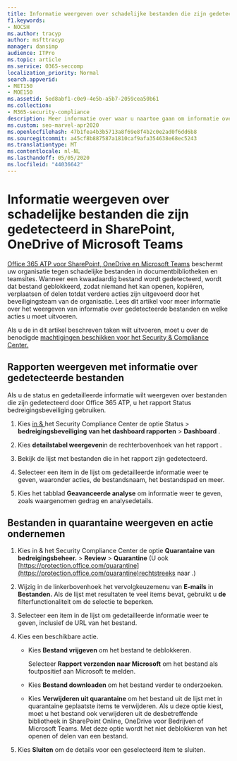 ```yaml
---
title: Informatie weergeven over schadelijke bestanden die zijn gedetecteerd door Office 365 ATP
f1.keywords:
- NOCSH
ms.author: tracyp
author: msfttracyp
manager: dansimp
audience: ITPro
ms.topic: article
ms.service: O365-seccomp
localization_priority: Normal
search.appverid:
- MET150
- MOE150
ms.assetid: 5ed8abf1-c0e9-4e5b-a5b7-2059cea50b61
ms.collection:
- M365-security-compliance
description: Meer informatie over waar u naartoe gaan om informatie over schadelijke bestanden te bekijken die zijn gedetecteerd in SharePoint, OneDrive of Teams en hoe u actie ondernemen voor die bestanden.
ms.custom: seo-marvel-apr2020
ms.openlocfilehash: 47b1fea4b3b5713a8f69e8f4b2c0e2ad0f6dd6b8
ms.sourcegitcommit: a45cf8b887587a1810caf9afa354638e68ec5243
ms.translationtype: MT
ms.contentlocale: nl-NL
ms.lasthandoff: 05/05/2020
ms.locfileid: "44036642"
---
```

# <a name="view-information-about-malicious-files-detected-in-sharepoint-onedrive-or-microsoft-teams"></a>Informatie weergeven over schadelijke bestanden die zijn gedetecteerd in SharePoint, OneDrive of Microsoft Teams

[Office 365 ATP voor SharePoint, OneDrive en Microsoft Teams](atp-for-spo-odb-and-teams.md) beschermt uw organisatie tegen schadelijke bestanden in documentbibliotheken en teamsites. Wanneer een kwaadaardig bestand wordt gedetecteerd, wordt dat bestand geblokkeerd, zodat niemand het kan openen, kopiëren, verplaatsen of delen totdat verdere acties zijn uitgevoerd door het beveiligingsteam van de organisatie. Lees dit artikel voor meer informatie over het weergeven van informatie over gedetecteerde bestanden en welke acties u moet uitvoeren. 

Als u de in dit artikel beschreven taken wilt uitvoeren, moet u over de benodigde [machtigingen beschikken voor het Security &amp; Compliance Center.](permissions-in-the-security-and-compliance-center.md) 
  
## <a name="view-reports-with-information-about-detected-files"></a>Rapporten weergeven met informatie over gedetecteerde bestanden

Als u de status en gedetailleerde informatie wilt weergeven over bestanden die zijn gedetecteerd door Office 365 ATP, u het rapport Status bedreigingsbeveiliging gebruiken.
  
1. Kies [in &amp; ](https://protection.office.com)het Security Compliance Center de optie Status \> **bedreigingsbeveiliging** **van het dashboard rapporten** \> **Dashboard** .
    
2. Kies **detailstabel weergeven**in de rechterbovenhoek van het rapport .
    
3. Bekijk de lijst met bestanden die in het rapport zijn gedetecteerd.
    
4. Selecteer een item in de lijst om gedetailleerde informatie weer te geven, waaronder acties, de bestandsnaam, het bestandspad en meer.
    
5. Kies het tabblad **Geavanceerde analyse** om informatie weer te geven, zoals waargenomen gedrag en analysedetails. 
  
## <a name="view-and-take-action-on-files-in-quarantine"></a>Bestanden in quarantaine weergeven en actie ondernemen

1. Kies in &amp; het Security Compliance Center de optie **Quarantaine van bedreigingsbeheer.** \> **Review** \> **Quarantine** (U ook [https://protection.office.com/quarantine](https://protection.office.com/quarantine)rechtstreeks naar .)
    
2. Wijzig in de linkerbovenhoek het vervolgkeuzemenu van **E-mails** in **Bestanden.** Als de lijst met resultaten te veel items bevat, gebruikt u **de** filterfunctionaliteit om de selectie te beperken.
    
3. Selecteer een item in de lijst om gedetailleerde informatie weer te geven, inclusief de URL van het bestand.
    
4. Kies een beschikbare actie.
    
    - Kies **Bestand vrijgeven** om het bestand te deblokkeren. 

      Selecteer **Rapport verzenden naar Microsoft** om het bestand als foutpositief aan Microsoft te melden. 

    - Kies **Bestand downloaden** om het bestand verder te onderzoeken. 

    - Kies **Verwijderen uit quarantaine** om het bestand uit de lijst met in quarantaine geplaatste items te verwijderen. Als u deze optie kiest, moet u het bestand ook verwijderen uit de desbetreffende bibliotheek in SharePoint Online, OneDrive voor Bedrijven of Microsoft Teams. Met deze optie wordt het niet deblokkeren van het openen of delen van een bestand. 
    
5. Kies **Sluiten** om de details voor een geselecteerd item te sluiten. 
  
  

